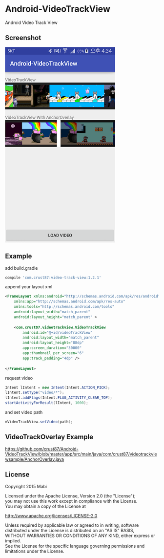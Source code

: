 # Android-VideoTrackView
Android Video Track View

## Screenshot
![](./screenshot_01.png)

## Example

add build.gradle<br />
``` groovy
compile 'com.crust87:video-track-view:1.2.1'
```

append your layout xml
```xml
<FrameLayout xmlns:android="http://schemas.android.com/apk/res/android"
    xmlns:app="http://schemas.android.com/apk/res-auto"
    xmlns:tools="http://schemas.android.com/tools"
    android:layout_width="match_parent"
    android:layout_height="match_parent" >

    <com.crust87.videotrackview.VideoTrackView
        android:id="@+id/videoTrackView"
        android:layout_width="match_parent"
        android:layout_height="88dp"
        app:screen_duration="30000"
        app:thumbnail_per_screen="6"
        app:track_padding="4dp" />

</FrameLayout>
```

request video
```java
Intent lIntent = new Intent(Intent.ACTION_PICK);
lIntent.setType("video/*");
lIntent.addFlags(Intent.FLAG_ACTIVITY_CLEAR_TOP);
startActivityForResult(lIntent, 1000);
```

and set video path
```java
mVideoTrackView.setVideo(path);
```

## VideoTrackOverlay Example
https://github.com/crust87/Android-VideoTrackView/blob/master/app/src/main/java/com/crust87/videotrackviewsample/AnchorOverlay.java

## License
Copyright 2015 Mabi

Licensed under the Apache License, Version 2.0 (the "License");<br/>
you may not use this work except in compliance with the License.<br/>
You may obtain a copy of the License at

http://www.apache.org/licenses/LICENSE-2.0

Unless required by applicable law or agreed to in writing, software<br/>
distributed under the License is distributed on an "AS IS" BASIS,<br/>
WITHOUT WARRANTIES OR CONDITIONS OF ANY KIND, either express or implied.<br/>
See the License for the specific language governing permissions and<br/>
limitations under the License.
